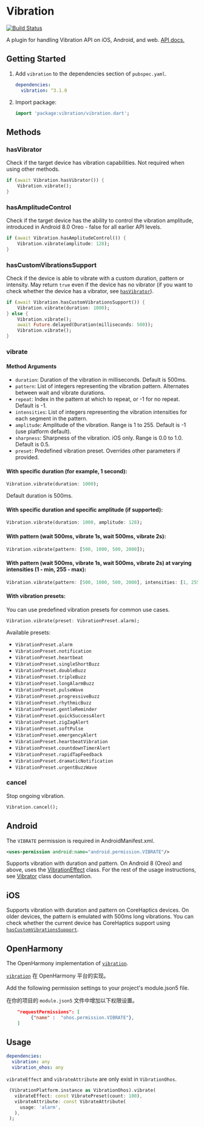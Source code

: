 # Vibration

[![Build Status](https://travis-ci.org/benjamindean/flutter_vibration.svg?branch=master)](https://travis-ci.org/benjamindean/flutter_vibration)

A plugin for handling Vibration API on iOS, Android, and web. [API docs.](https://pub.dartlang.org/documentation/vibration/latest/vibration/Vibration-class.html)

## Getting Started

1. Add `vibration` to the dependencies section of `pubspec.yaml`.

   ```yml
   dependencies:
     vibration: ^3.1.0
   ```

2. Import package:

   ```dart
   import 'package:vibration/vibration.dart';
   ```

## Methods

### hasVibrator

Check if the target device has vibration capabilities. Not required when using other methods.

```dart
if (await Vibration.hasVibrator()) {
    Vibration.vibrate();
}
```

### hasAmplitudeControl

Check if the target device has the ability to control the vibration amplitude,
introduced in Android 8.0 Oreo - false for all earlier API levels.

```dart
if (await Vibration.hasAmplitudeControl()) {
    Vibration.vibrate(amplitude: 128);
}
```

### hasCustomVibrationsSupport

Check if the device is able to vibrate with a custom duration, pattern or intensity.
May return `true` even if the device has no vibrator (if you want to check whether the device has a vibrator,
see [`hasVibrator`](#hasVibrator)).

```dart
if (await Vibration.hasCustomVibrationsSupport()) {
    Vibration.vibrate(duration: 1000);
} else {
    Vibration.vibrate();
    await Future.delayed(Duration(milliseconds: 500));
    Vibration.vibrate();
}
```

### vibrate

#### Method Arguments

- `duration`: Duration of the vibration in milliseconds. Default is 500ms.
- `pattern`: List of integers representing the vibration pattern. Alternates between wait and vibrate durations.
- `repeat`: Index in the pattern at which to repeat, or -1 for no repeat. Default is -1.
- `intensities`: List of integers representing the vibration intensities for each segment in the pattern.
- `amplitude`: Amplitude of the vibration. Range is 1 to 255. Default is -1 (use platform default).
- `sharpness`: Sharpness of the vibration. iOS only. Range is 0.0 to 1.0. Default is 0.5.
- `preset`: Predefined vibration preset. Overrides other parameters if provided.

#### With specific duration (for example, 1 second):

```dart
Vibration.vibrate(duration: 1000);
```

Default duration is 500ms.

#### With specific duration and specific amplitude (if supported):

```dart
Vibration.vibrate(duration: 1000, amplitude: 128);
```

#### With pattern (wait 500ms, vibrate 1s, wait 500ms, vibrate 2s):

```dart
Vibration.vibrate(pattern: [500, 1000, 500, 2000]);
```

#### With pattern (wait 500ms, vibrate 1s, wait 500ms, vibrate 2s) at varying intensities (1 - min, 255 - max):

```dart
Vibration.vibrate(pattern: [500, 1000, 500, 2000], intensities: [1, 255]);
```

#### With vibration presets:

You can use predefined vibration presets for common use cases.

```dart
Vibration.vibrate(preset: VibrationPreset.alarm);
```

Available presets:

- `VibrationPreset.alarm`
- `VibrationPreset.notification`
- `VibrationPreset.heartbeat`
- `VibrationPreset.singleShortBuzz`
- `VibrationPreset.doubleBuzz`
- `VibrationPreset.tripleBuzz`
- `VibrationPreset.longAlarmBuzz`
- `VibrationPreset.pulseWave`
- `VibrationPreset.progressiveBuzz`
- `VibrationPreset.rhythmicBuzz`
- `VibrationPreset.gentleReminder`
- `VibrationPreset.quickSuccessAlert`
- `VibrationPreset.zigZagAlert`
- `VibrationPreset.softPulse`
- `VibrationPreset.emergencyAlert`
- `VibrationPreset.heartbeatVibration`
- `VibrationPreset.countdownTimerAlert`
- `VibrationPreset.rapidTapFeedback`
- `VibrationPreset.dramaticNotification`
- `VibrationPreset.urgentBuzzWave`

### cancel

Stop ongoing vibration.

```dart
Vibration.cancel();
```

## Android

The `VIBRATE` permission is required in AndroidManifest.xml.

```xml
<uses-permission android:name="android.permission.VIBRATE"/>
```

Supports vibration with duration and pattern. On Android 8 (Oreo) and above, uses the [VibrationEffect](https://developer.android.com/reference/android/os/VibrationEffect) class.
For the rest of the usage instructions, see [Vibrator](https://developer.android.com/reference/android/os/Vibrator) class documentation.

## iOS

Supports vibration with duration and pattern on CoreHaptics devices. On older devices, the pattern is emulated with 500ms long vibrations.
You can check whether the current device has CoreHaptics support using [`hasCustomVibrationsSupport`](#hasCustomVibrationsSupport).

## OpenHarmony

The OpenHarmony implementation of [`vibration`][1].

[`vibration`][1] 在 OpenHarmony 平台的实现。

Add the following permission settings to your project's module.json5 file.

在你的项目的 `module.json5` 文件中增加以下权限设置。

```json
    "requestPermissions": [
         {"name" :  "ohos.permission.VIBRATE"},
    ]
```

## Usage

```yaml
dependencies:
  vibration: any
  vibration_ohos: any
```

`vibrateEffect` and `vibrateAttribute` are only exist in `VibrationOhos`.

```dart
 (VibrationPlatform.instance as VibrationOhos).vibrate(
   vibrateEffect: const VibratePreset(count: 100),
   vibrateAttribute: const VibrateAttribute(
     usage: 'alarm',
   ),
 );
```

[1]: https://pub.dev/packages/vibration
